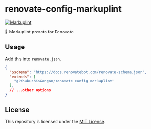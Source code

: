 # renovate-config-markuplint

[![Markuplint][ml-src]][ml-href]

👥 Markuplint presets for Renovate

## Usage

Add this into `renovate.json`.

```json
{
  "$schema": "https://docs.renovatebot.com/renovate-schema.json",
  "extends": [
    "github>shinGangan/renovate-config-markuplint"
  ],
  // ...other options
}
```

## License

This repository is licensed under the [MIT License](./LICENSE).

<!--
  Badge
 -->

[ml-src]: https://img.shields.io/npm/v/markuplint?style=plastic&logo=markuplint&colorB=1572EB&logoColor=1572EB&label=markuplint
[ml-href]: https://markuplint.dev/
